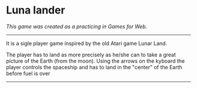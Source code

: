 # Luna lander


*This game was created as a practicing in Games for Web.*

-----------------------------------------------------------------------------------------------------

It is a sigle player game inspired by the old Atari game Lunar Land.

The player has to land as more precisely as he/she can to take a great picture of the Earth (from the moon). Using the arrows on the kyboard the player controls the spaceship and has to land in the "center" of the Earth before fuel is over

-----------------------------------------------------------------------------------------------------

